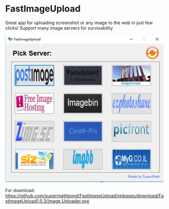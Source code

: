 # FastImageUpload
Great app for uploading screenshot or any image to the web in just few clicks! Support many image servers for survivability

![Alt text](/sampleImage.png?raw=true "App screenshot")

For download: https://github.com/supermathbond/FastImageUpload/releases/download/FastImageUpload1.0.3/Image.Uploader.exe
